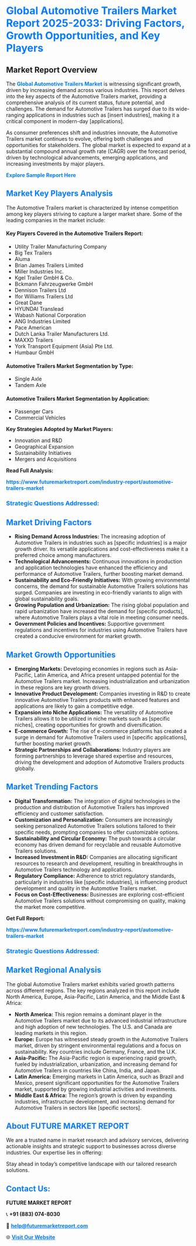 <h1 style="color: #007BFF;">Global Automotive Trailers Market Report 2025-2033: Driving Factors, Growth Opportunities, and Key Players</h1>

<section id="overview">
<h2>Market Report Overview</h2>
<p>The <a href="https://www.futuremarketreport.com/industry-report/automotive-trailers-market" style="color: #007BFF; text-decoration: none;"><strong>Global Automotive Trailers Market</strong></a> is witnessing significant growth, driven by increasing demand across various industries. This report delves into the key aspects of the Automotive Trailers market, providing a comprehensive analysis of its current status, future potential, and challenges. The demand for Automotive Trailers has surged due to its wide-ranging applications in industries such as [insert industries], making it a critical component in modern-day [applications].</p>
<p>As consumer preferences shift and industries innovate, the Automotive Trailers market continues to evolve, offering both challenges and opportunities for stakeholders. The global market is expected to expand at a substantial compound annual growth rate (CAGR) over the forecast period, driven by technological advancements, emerging applications, and increasing investments by major players.</p>
</section>

<section id="overview">
<p><a href="https://www.futuremarketreport.com/request-sample/reportId=108749" style="color: #007BFF; text-decoration: none;"><strong>Explore Sample Report Here</strong></a></p>
</section>

<section id="key-players">
<h2 style="color: #007BFF;">Market Key Players Analysis</h2>
<p>The Automotive Trailers market is characterized by intense competition among key players striving to capture a larger market share. Some of the leading companies in the market include:</p>
<h4>Key Players Covered in the Automotive Trailers Report:</h4>
<ul><li>Utility Trailer Manufacturing Company</li><li>Big Tex Trailers</li><li>Aluma</li><li>Brian James Trailers Limited</li><li>Miller Industries Inc.</li><li>Kgel Trailer GmbH &amp; Co.</li><li>Bckmann Fahrzeugwerke GmbH</li><li>Dennison Trailers Ltd</li><li>Ifor Williams Trailers Ltd</li><li>Great Dane</li><li>HYUNDAI Translead</li><li>Wabash National Corporation</li><li>ANG Industries Limited</li><li>Pace American</li><li>Dutch Lanka Trailer Manufacturers Ltd.</li><li>MAXXD Trailers</li><li>York Transport Equipment (Asia) Pte Ltd.</li><li>Humbaur GmbH</li></ul>
<h4>Automotive Trailers Market Segmentation by Type:</h4>
<ul><li>Single Axle</li><li>Tandem Axle</li></ul>

<h4>Automotive Trailers Market Segmentation by Application:</h4>
<ul><li>Passenger Cars</li><li>Commercial Vehicles</li></ul>
<p><strong>Key Strategies Adopted by Market Players:</strong></p>
<ul>
<li>Innovation and R&D</li>
<li>Geographical Expansion</li>
<li>Sustainability Initiatives</li>
<li>Mergers and Acquisitions</li>
</ul>
</section>

<section>
<p><strong>Read Full Analysis: </strong></p><a href="https://www.futuremarketreport.com/industry-report/automotive-trailers-market" style="color: #007BFF; text-decoration: none;"><strong>https://www.futuremarketreport.com/industry-report/automotive-trailers-market</strong></a>
<h3 style="color: #007BFF;">Strategic Questions Addressed:</h3>
</section>

<section id="driving-factors">
<h2 style="color: #007BFF;">Market Driving Factors</h2>
<ul>
<li><strong>Rising Demand Across Industries:</strong> The increasing adoption of Automotive Trailers in industries such as [specific industries] is a major growth driver. Its versatile applications and cost-effectiveness make it a preferred choice among manufacturers.</li>
<li><strong>Technological Advancements:</strong> Continuous innovations in production and application technologies have enhanced the efficiency and performance of Automotive Trailers, further boosting market demand.</li>
<li><strong>Sustainability and Eco-Friendly Initiatives:</strong> With growing environmental concerns, the demand for sustainable Automotive Trailers solutions has surged. Companies are investing in eco-friendly variants to align with global sustainability goals.</li>
<li><strong>Growing Population and Urbanization:</strong> The rising global population and rapid urbanization have increased the demand for [specific products], where Automotive Trailers plays a vital role in meeting consumer needs.</li>
<li><strong>Government Policies and Incentives:</strong> Supportive government regulations and incentives for industries using Automotive Trailers have created a conducive environment for market growth.</li>
</ul>
</section>

<section id="growth-opportunities">
<h2 style="color: #007BFF;">Market Growth Opportunities</h2>
<ul>
<li><strong>Emerging Markets:</strong> Developing economies in regions such as Asia-Pacific, Latin America, and Africa present untapped potential for the Automotive Trailers market. Increasing industrialization and urbanization in these regions are key growth drivers.</li>
<li><strong>Innovative Product Development:</strong> Companies investing in R&D to create innovative Automotive Trailers products with enhanced features and applications are likely to gain a competitive edge.</li>
<li><strong>Expansion into Niche Applications:</strong> The versatility of Automotive Trailers allows it to be utilized in niche markets such as [specific niches], creating opportunities for growth and diversification.</li>
<li><strong>E-commerce Growth:</strong> The rise of e-commerce platforms has created a surge in demand for Automotive Trailers used in [specific applications], further boosting market growth.</li>
<li><strong>Strategic Partnerships and Collaborations:</strong> Industry players are forming partnerships to leverage shared expertise and resources, driving the development and adoption of Automotive Trailers products globally.</li>
</ul>
</section>

<section id="trending-factors">
<h2 style="color: #007BFF;">Market Trending Factors</h2>
<ul>
<li><strong>Digital Transformation:</strong> The integration of digital technologies in the production and distribution of Automotive Trailers has improved efficiency and customer satisfaction.</li>
<li><strong>Customization and Personalization:</strong> Consumers are increasingly seeking personalized Automotive Trailers solutions tailored to their specific needs, prompting companies to offer customizable options.</li>
<li><strong>Sustainability and Circular Economy:</strong> The push towards a circular economy has driven demand for recyclable and reusable Automotive Trailers solutions.</li>
<li><strong>Increased Investment in R&D:</strong> Companies are allocating significant resources to research and development, resulting in breakthroughs in Automotive Trailers technology and applications.</li>
<li><strong>Regulatory Compliance:</strong> Adherence to strict regulatory standards, particularly in industries like [specific industries], is influencing product development and quality in the Automotive Trailers market.</li>
<li><strong>Focus on Cost-Effectiveness:</strong> Businesses are exploring cost-efficient Automotive Trailers solutions without compromising on quality, making the market more competitive.</li>
</ul>
</section>

<section>
<p><strong>Get Full Report: </strong></p><a href="https://www.futuremarketreport.com/industry-report/automotive-trailers-market" style="color: #007BFF; text-decoration: none;"><strong>https://www.futuremarketreport.com/industry-report/automotive-trailers-market</strong></a>
<h3 style="color: #007BFF;">Strategic Questions Addressed:</h3>
</section>


<section id="regional-analysis">
<h2 style="color: #007BFF;">Market Regional Analysis</h2>
<p>The global Automotive Trailers market exhibits varied growth patterns across different regions. The key regions analyzed in this report include North America, Europe, Asia-Pacific, Latin America, and the Middle East & Africa:</p>
<ul>
<li><strong>North America:</strong> This region remains a dominant player in the Automotive Trailers market due to its advanced industrial infrastructure and high adoption of new technologies. The U.S. and Canada are leading markets in this region.</li>
<li><strong>Europe:</strong> Europe has witnessed steady growth in the Automotive Trailers market, driven by stringent environmental regulations and a focus on sustainability. Key countries include Germany, France, and the U.K.</li>
<li><strong>Asia-Pacific:</strong> The Asia-Pacific region is experiencing rapid growth, fueled by industrialization, urbanization, and increasing demand for Automotive Trailers in countries like China, India, and Japan.</li>
<li><strong>Latin America:</strong> Emerging markets in Latin America, such as Brazil and Mexico, present significant opportunities for the Automotive Trailers market, supported by growing industrial activities and investments.</li>
<li><strong>Middle East & Africa:</strong> The region’s growth is driven by expanding industries, infrastructure development, and increasing demand for Automotive Trailers in sectors like [specific sectors].</li>
</ul>
</section>

<footer>
<h2 style="color: #007BFF;">About FUTURE MARKET REPORT</h2>
<p>We are a trusted name in market research and advisory services, delivering actionable insights and strategic support to businesses across diverse industries. Our expertise lies in offering:</p>

<p>Stay ahead in today’s competitive landscape with our tailored research solutions.</p>

<h2 style="color: #007BFF;">Contact Us:</h2>
<p><strong>FUTURE MARKET REPORT</strong></p>
<p>📞 <strong>+91 (883) 074-8030</strong></p>
<p>📧 <strong><a href="mailto:help@futuremarketreport.com" style="color: #007BFF;">help@futuremarketreport.com</a></strong></p>
<p>🌐 <strong><a href="https://www.futuremarketreport.com/" style="color: #007BFF;">Visit Our Website</a></strong></p>
</footer>